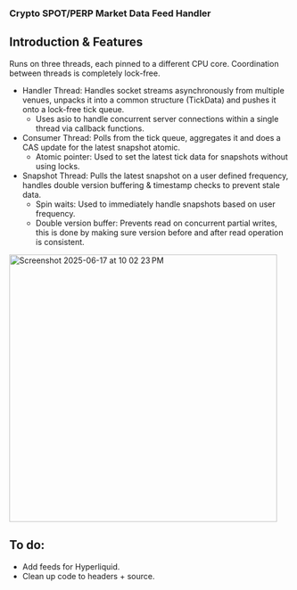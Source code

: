 ### Crypto SPOT/PERP Market Data Feed Handler

## Introduction & Features

Runs on three threads, each pinned to a different CPU core. Coordination between threads is completely lock-free.

- Handler Thread: Handles socket streams asynchronously from multiple venues, unpacks it into a common structure (TickData) and pushes it onto a lock-free tick queue.
  - Uses asio to handle concurrent server connections within a single thread via callback functions.
- Consumer Thread: Polls from the tick queue, aggregates it and does a CAS update for the latest snapshot atomic.
  - Atomic pointer: Used to set the latest tick data for snapshots without using locks.
- Snapshot Thread: Pulls the latest snapshot on a user defined frequency, handles double version buffering & timestamp checks to prevent stale data.
  - Spin waits: Used to immediately handle snapshots based on user frequency.
  - Double version buffer: Prevents read on concurrent partial writes, this is done by making sure version before and after read operation is consistent.

<img width="480" alt="Screenshot 2025-06-17 at 10 02 23 PM" src="https://github.com/user-attachments/assets/3f4e1f8e-ba64-45ec-a41f-2a1ab6652e08" />

## To do:
- Add feeds for Hyperliquid.
- Clean up code to headers + source.
